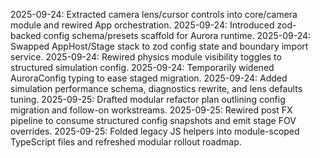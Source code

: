 2025-09-24: Extracted camera lens/cursor controls into core/camera module and rewired App orchestration.
2025-09-24: Introduced zod-backed config schema/presets scaffold for Aurora runtime.
2025-09-24: Swapped AppHost/Stage stack to zod config state and boundary import service.
2025-09-24: Rewired physics module visibility toggles to structured simulation config.
2025-09-24: Temporarily widened AuroraConfig typing to ease staged migration.
2025-09-24: Added simulation performance schema, diagnostics rewrite, and lens defaults tuning.
2025-09-25: Drafted modular refactor plan outlining config migration and follow-on workstreams.
2025-09-25: Rewired post FX pipeline to consume structured config snapshots and emit stage FOV overrides.
2025-09-25: Folded legacy JS helpers into module-scoped TypeScript files and refreshed modular rollout roadmap.
